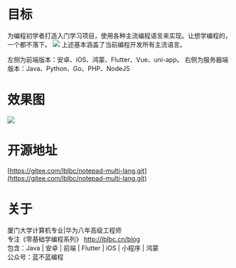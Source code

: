 # 目标
为编程初学者打造入门学习项目，使用各种主流编程语言来实现。让想学编程的，一个都不落下。
![](https://img-blog.csdnimg.cn/faea1470ad3b4e8eba3b093d261d637d.png)
上述基本涵盖了当前编程开发所有主流语言。

左侧为前端版本：安卓、iOS、鸿蒙、Flutter、Vue、uni-app。
右侧为服务器端版本：Java、Python、Go、PHP、NodeJS

# 效果图
![](https://img-blog.csdnimg.cn/1195bd3c584d4d2ca5071dd231e92e07.png)

# 开源地址
[https://gitee.com/lblbc/notepad-multi-lang.git](https://gitee.com/lblbc/notepad-multi-lang.git)

# 关于
厦门大学计算机专业|华为八年高级工程师     
专注《零基础学编程系列》  http://lblbc.cn/blog  
包含：Java | 安卓 | 前端 | Flutter | iOS | 小程序 | 鸿蒙  
公众号：蓝不蓝编程  